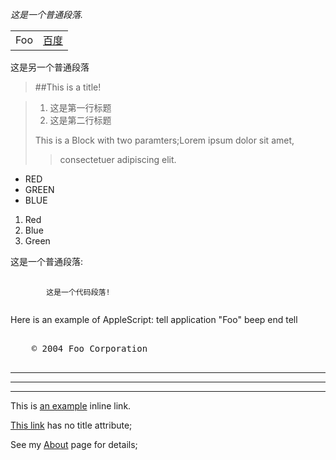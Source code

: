 *这是一个普通段落.*
<table>
	<tr>
		<td>Foo</td>  

<td>
	<a href="http://www.baidu.com">百度</a>
</td>
	</tr>

</table>

这是另一个普通段落
> ##This is a title!

> 1. 这是第一行标题
> 2. 这是第二行标题 
> 
> This is a Block with two paramters;Lorem ipsum dolor sit amet,
> 
> >consectetuer adipiscing elit.

*  RED 
*  GREEN
*  BLUE

1.  Red
2.  Blue
3.  Green

<p>这是一个普通段落:</p>
<pre>
	<code>
		这是一个代码段落!
	</code>
</pre>

Here is an example of AppleScript:
		tell application "Foo"
			beep
		end tell
<pre>
<div class="footer">
	&copy; 2004 Foo Corporation
</div>
</pre>
* * *
***********
	


*****

This is [an example](http://www.baidu.com "Title") inline link.

[This link](http://www.baidu.com) has no title attribute;

See my [About](/about/) page for details;
